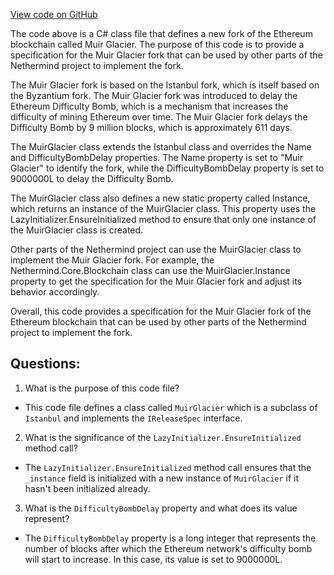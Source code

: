 [View code on GitHub](https://github.com/NethermindEth/nethermind/src/Nethermind/Nethermind.Specs/Forks/10_MuirGlacier.cs)

The code above is a C# class file that defines a new fork of the Ethereum blockchain called Muir Glacier. The purpose of this code is to provide a specification for the Muir Glacier fork that can be used by other parts of the Nethermind project to implement the fork.

The Muir Glacier fork is based on the Istanbul fork, which is itself based on the Byzantium fork. The Muir Glacier fork was introduced to delay the Ethereum Difficulty Bomb, which is a mechanism that increases the difficulty of mining Ethereum over time. The Muir Glacier fork delays the Difficulty Bomb by 9 million blocks, which is approximately 611 days.

The MuirGlacier class extends the Istanbul class and overrides the Name and DifficultyBombDelay properties. The Name property is set to "Muir Glacier" to identify the fork, while the DifficultyBombDelay property is set to 9000000L to delay the Difficulty Bomb.

The MuirGlacier class also defines a new static property called Instance, which returns an instance of the MuirGlacier class. This property uses the LazyInitializer.EnsureInitialized method to ensure that only one instance of the MuirGlacier class is created.

Other parts of the Nethermind project can use the MuirGlacier class to implement the Muir Glacier fork. For example, the Nethermind.Core.Blockchain class can use the MuirGlacier.Instance property to get the specification for the Muir Glacier fork and adjust its behavior accordingly.

Overall, this code provides a specification for the Muir Glacier fork of the Ethereum blockchain that can be used by other parts of the Nethermind project to implement the fork.
## Questions: 
 1. What is the purpose of this code file?
- This code file defines a class called `MuirGlacier` which is a subclass of `Istanbul` and implements the `IReleaseSpec` interface.

2. What is the significance of the `LazyInitializer.EnsureInitialized` method call?
- The `LazyInitializer.EnsureInitialized` method call ensures that the `_instance` field is initialized with a new instance of `MuirGlacier` if it hasn't been initialized already.

3. What is the `DifficultyBombDelay` property and what does its value represent?
- The `DifficultyBombDelay` property is a long integer that represents the number of blocks after which the Ethereum network's difficulty bomb will start to increase. In this case, its value is set to 9000000L.